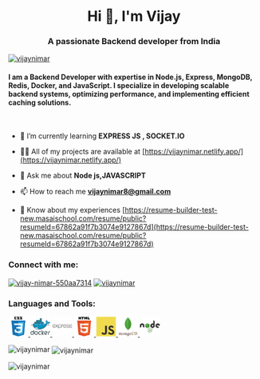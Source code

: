 <h1 align="center">Hi 👋, I'm Vijay</h1>
<h3 align="center">A passionate Backend developer from India</h3>

<p align="left"> <a href="https://github.com/ryo-ma/github-profile-trophy"><img src="https://github-profile-trophy.vercel.app/?username=vijaynimar" alt="vijaynimar" /></a> </p>
<h4>
I am a Backend Developer with expertise in Node.js, Express, MongoDB, Redis, Docker, and JavaScript. I specialize in developing scalable backend systems, optimizing performance, and implementing efficient caching solutions.</h4>

<p align="left"> <a href="https://twitter.com/" target="blank"><img src="https://img.shields.io/twitter/follow/?logo=twitter&style=for-the-badge" alt="" /></a> </p>

- 🌱 I’m currently learning **EXPRESS JS , SOCKET.IO**

- 👨‍💻 All of my projects are available at [https://vijaynimar.netlify.app/](https://vijaynimar.netlify.app/)

- 💬 Ask me about **Node js,JAVASCRIPT**

- 📫 How to reach me **vijaynimar8@gmail.com**

- 📄 Know about my experiences [https://resume-builder-test-new.masaischool.com/resume/public?resumeId=67862a91f7b3074e9127867d](https://resume-builder-test-new.masaischool.com/resume/public?resumeId=67862a91f7b3074e9127867d)

<h3 align="left">Connect with me:</h3>
<p align="left">
<a href="https://linkedin.com/in/vijay-nimar-550aa7314" target="blank"><img align="center" src="https://raw.githubusercontent.com/rahuldkjain/github-profile-readme-generator/master/src/images/icons/Social/linked-in-alt.svg" alt="vijay-nimar-550aa7314" height="30" width="40" /></a>
<a href="https://instagram.com/vijaynimar" target="blank"><img align="center" src="https://raw.githubusercontent.com/rahuldkjain/github-profile-readme-generator/master/src/images/icons/Social/instagram.svg" alt="vijaynimar" height="30" width="40" /></a>
</p>

<h3 align="left">Languages and Tools:</h3>
<p align="left"> <a href="https://www.w3schools.com/css/" target="_blank" rel="noreferrer"> <img src="https://raw.githubusercontent.com/devicons/devicon/master/icons/css3/css3-original-wordmark.svg" alt="css3" width="40" height="40"/> </a> <a href="https://www.docker.com/" target="_blank" rel="noreferrer"> <img src="https://raw.githubusercontent.com/devicons/devicon/master/icons/docker/docker-original-wordmark.svg" alt="docker" width="40" height="40"/> </a> <a href="https://expressjs.com" target="_blank" rel="noreferrer"> <img src="https://raw.githubusercontent.com/devicons/devicon/master/icons/express/express-original-wordmark.svg" alt="express" width="40" height="40"/> </a> <a href="https://www.w3.org/html/" target="_blank" rel="noreferrer"> <img src="https://raw.githubusercontent.com/devicons/devicon/master/icons/html5/html5-original-wordmark.svg" alt="html5" width="40" height="40"/> </a> <a href="https://developer.mozilla.org/en-US/docs/Web/JavaScript" target="_blank" rel="noreferrer"> <img src="https://raw.githubusercontent.com/devicons/devicon/master/icons/javascript/javascript-original.svg" alt="javascript" width="40" height="40"/> </a> <a href="https://www.mongodb.com/" target="_blank" rel="noreferrer"> <img src="https://raw.githubusercontent.com/devicons/devicon/master/icons/mongodb/mongodb-original-wordmark.svg" alt="mongodb" width="40" height="40"/> </a> <a href="https://nodejs.org" target="_blank" rel="noreferrer"> <img src="https://raw.githubusercontent.com/devicons/devicon/master/icons/nodejs/nodejs-original-wordmark.svg" alt="nodejs" width="40" height="40"/> </a> </p>

<p><img align="left" src="https://github-readme-stats.vercel.app/api/top-langs?username=vijaynimar&show_icons=true&locale=en&layout=compact" alt="vijaynimar" /></p>

<p>&nbsp;<img align="center" src="https://github-readme-stats.vercel.app/api?username=vijaynimar&show_icons=true&locale=en" alt="vijaynimar" /></p>

<p><img align="center" src="https://github-readme-streak-stats.herokuapp.com/?user=vijaynimar&" alt="vijaynimar" /></p>
